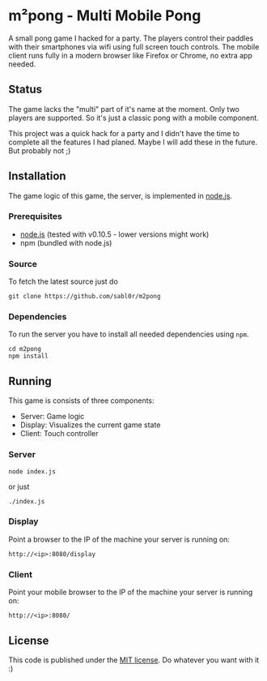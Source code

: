 m²pong - Multi Mobile Pong
===

A small pong game I hacked for a party. The players control their paddles with their smartphones via wifi using full screen touch controls. The mobile client runs fully in a modern browser like Firefox or Chrome, no extra app needed.

Status
---
The game lacks the "multi" part of it's name at the moment. Only two players are supported. So it's just a classic pong with a mobile component.

This project was a quick hack for a party and I didn't have the time to complete all the features I had planed. Maybe I will add these in the future. But probably not ;)

Installation
---

The game logic of this game, the server, is implemented in [node.js](https://github.com/joyent/node).

### Prerequisites
* [node.js](https://github.com/joyent/node) (tested with v0.10.5 - lower versions might work)
* npm (bundled with node.js)

### Source
To fetch the latest source just do
```
git clone https://github.com/sabl0r/m2pong
```

### Dependencies
To run the server you have to install all needed dependencies using `npm`.

```
cd m2pong
npm install
```

Running
---
This game is consists of three components:

* Server: Game logic
* Display: Visualizes the current game state
* Client: Touch controller

### Server
```
node index.js
```

or just
```
./index.js
```

### Display

Point a browser to the IP of the machine your server is running on:
```
http://<ip>:8080/display
```

### Client

Point your mobile browser to the IP of the machine your server is running on:
```
http://<ip>:8080/
```

License
---
This code is published under the [MIT license](http://opensource.org/licenses/mit-license.php). Do whatever you want with it :)
